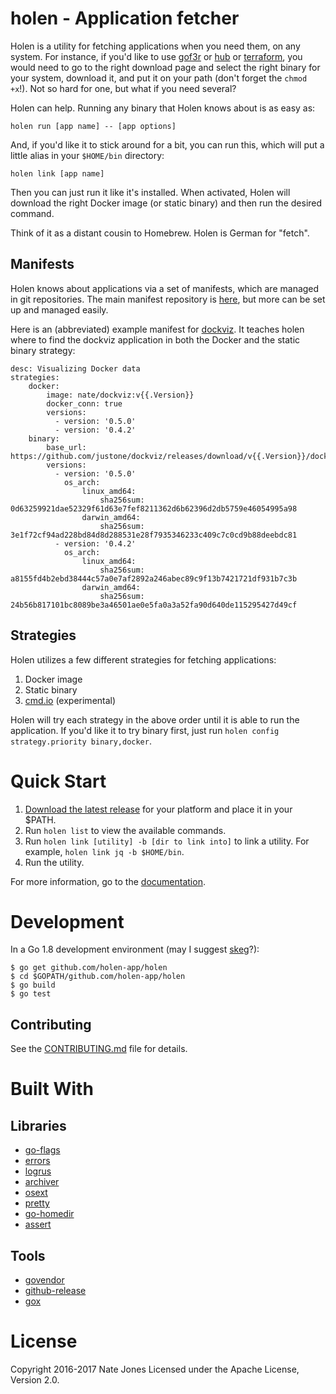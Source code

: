 # holen - Application fetcher

Holen is a utility for fetching applications when you need them, on any system. For instance, if you'd like to use [gof3r](https://github.com/rlmcpherson/s3gof3r) or [hub](https://github.com/github/hub) or [terraform](https://www.terraform.io/), you would need to go to the right download page and select the right binary for your system, download it, and put it on your path (don't forget the `chmod +x`!).  Not so hard for one, but what if you need several?

Holen can help.  Running any binary that Holen knows about is as easy as:

```
holen run [app name] -- [app options]
```

And, if you'd like it to stick around for a bit, you can run this, which will put a little alias in your `$HOME/bin` directory:

```
holen link [app name]
```

Then you can just run it like it's installed.  When activated, Holen will download the right Docker image (or static binary) and then run the desired command.

Think of it as a distant cousin to Homebrew. Holen is German for "fetch".

## Manifests

Holen knows about applications via a set of manifests, which are managed in git repositories.  The main manifest repository is [here](https://github.com/holen-app/manifests), but more can be set up and managed easily.

Here is an (abbreviated) example manifest for [dockviz](https://github.com/justone/dockviz).  It teaches holen where to find the dockviz application in both the Docker and the static binary strategy:

```
desc: Visualizing Docker data
strategies:
    docker:
        image: nate/dockviz:v{{.Version}}
        docker_conn: true
        versions:
          - version: '0.5.0'
          - version: '0.4.2'
    binary:
        base_url: https://github.com/justone/dockviz/releases/download/v{{.Version}}/dockviz_{{.OSArch}}
        versions:
          - version: '0.5.0'
            os_arch:
                linux_amd64:
                    sha256sum: 0d63259921dae52329f61d63e7fef8211362d6b62396d2db5759e46054995a98
                darwin_amd64:
                    sha256sum: 3e1f72cf94ad228bd84d8d288531e28f7935346233c409c7c0cd9b88deebdc81
          - version: '0.4.2'
            os_arch:
                linux_amd64:
                    sha256sum: a8155fd4b2ebd38444c57a0e7af2892a246abec89c9f13b7421721df931b7c3b
                darwin_amd64:
                    sha256sum: 24b56b817101bc8089be3a46501ae0e5fa0a3a52fa90d640de115295427d49cf
```

## Strategies

Holen utilizes a few different strategies for fetching applications:

1. Docker image
2. Static binary
3. [cmd.io](https://cmd.io/) (experimental)

Holen will try each strategy in the above order until it is able to run the application. If you'd like it to try binary first, just run `holen config strategy.priority binary,docker`.

# Quick Start

1. [Download the latest release](https://github.com/justone/holen/releases) for your platform and place it in your \$PATH.
2. Run `holen list` to view the available commands.
3. Run `holen link [utility] -b [dir to link into]` to link a utility.  For example, `holen link jq -b $HOME/bin`.
4. Run the utility.

For more information, go to the [documentation](http://holen.endot.org).

# Development

In a Go 1.8 development environment (may I suggest [skeg](http://skeg.io/)?):

```
$ go get github.com/holen-app/holen
$ cd $GOPATH/github.com/holen-app/holen
$ go build
$ go test
```

## Contributing

See the [CONTRIBUTING.md](CONTRIBUTING.md) file for details.

# Built With

## Libraries

* [go-flags](https://github.com/jessevdk/go-flags)
* [errors](https://github.com/pkg/errors)
* [logrus](https://github.com/Sirupsen/logrus)
* [archiver](https://github.com/mholt/archiver)
* [osext](https://github.com/kardianos/osext)
* [pretty](https://github.com/kr/pretty)
* [go-homedir](https://github.com/mitchellh/go-homedir)
* [assert](https://github.com/stretchr/testify/assert)

## Tools

* [govendor](https://github.com/kardianos/govendor)
* [github-release](https://github.com/aktau/github-release)
* [gox](https://github.com/mitchellh/gox)

# License

Copyright 2016-2017 Nate Jones Licensed under the Apache License, Version 2.0.
